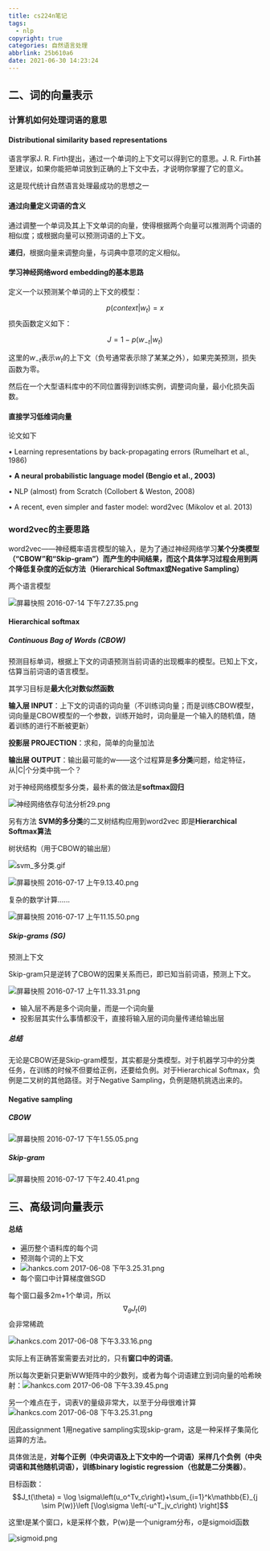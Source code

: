 ```yaml
---
title: cs224n笔记
tags:
  - nlp
copyright: true
categories: 自然语言处理
abbrlink: 25b610a6
date: 2021-06-30 14:23:24
---
```




## 二、词的向量表示

### 计算机如何处理词语的意思

#### Distributional similarity based representations

语言学家J. R. Firth提出，通过一个单词的上下文可以得到它的意思。J. R. Firth甚至建议，如果你能把单词放到正确的上下文中去，才说明你掌握了它的意义。

这是现代统计自然语言处理最成功的思想之一

#### 通过向量定义词语的含义

通过调整一个单词及其上下文单词的向量，使得根据两个向量可以推测两个词语的相似度；或根据向量可以预测词语的上下文。

**递归**，根据向量来调整向量，与词典中意项的定义相似。

#### 学习神经网络word embedding的基本思路

定义一个以预测某个单词的上下文的模型：

$$
p(context |w_t) = x
$$
损失函数定义如下：

$$
J=1−p(w_{−t}|w_t)
$$

这里的$w_{−t}$表示$w_t$的上下文（负号通常表示除了某某之外），如果完美预测，损失函数为零。

然后在一个大型语料库中的不同位置得到训练实例，调整词向量，最小化损失函数。

#### 直接学习低维词向量

论文如下

• Learning representations by back-propagating errors (Rumelhart et al., 1986)

• **A neural probabilistic language model (Bengio et al., 2003)**

• NLP (almost) from Scratch (Collobert & Weston, 2008)

• A recent, even simpler and faster model: word2vec (Mikolov et al. 2013) 



### word2vec的主要思路

word2vec——神经概率语言模型的输入，是为了通过神经网络学习**某个分类模型（“CBOW”和“Skip-gram”）**而产生的中间结果，而这个具体学习过程会用到**两个降低复杂度的近似方法（Hierarchical Softmax或Negative Sampling）**

两个语言模型

![屏幕快照 2016-07-14 下午7.27.35.png](https://ww3.sinaimg.cn/large/6cbb8645gw1f5to6e5d9lj216c0qkwhk.jpg)



#### Hierarchical softmax

##### Continuous Bag of Words (CBOW)

预测目标单词，根据上下文的词语预测当前词语的出现概率的模型。已知上下文，估算当前词语的语言模型。

其学习目标是**最大化对数似然函数**

**输入层 INPUT**：上下文的词语的词向量（不训练词向量；而是训练CBOW模型，词向量是CBOW模型的一个参数，训练开始时，词向量是一个输入的随机值，随着训练的进行不断被更新）

**投影层 PROJECTION**：求和，简单的向量加法

**输出层 OUTPUT**：输出最可能的w——这个过程算是**多分类**问题，给定特征，从|C|个分类中挑一个？

对于神经网络模型多分类，最朴素的做法是**softmax回归**

![神经网络依存句法分析29.png](https://ww2.sinaimg.cn/large/6cbb8645gw1exxdsuugv1j20cl033jrj.jpg)

另有方法 **SVM的多分类**的二叉树结构应用到word2vec 即是**Hierarchical Softmax算法**



树状结构（用于CBOW的输出层）

![svm_多分类.gif](https://ww1.sinaimg.cn/large/6cbb8645gw1f5wmvf9tbrg20bf08mq30.gif)

![屏幕快照 2016-07-17 上午9.13.40.png](https://ww3.sinaimg.cn/large/6cbb8645gw1f5wmy4jdnwj214w12a42v.jpg)

复杂的数学计算......

![屏幕快照 2016-07-17 上午11.15.50.png](https://ww1.sinaimg.cn/large/6cbb8645gw1f5wqgz0elqj20pm0qaq5a.jpg)

##### Skip-grams (SG)

预测上下文

Skip-gram只是逆转了CBOW的因果关系而已，即已知当前词语，预测上下文。

![屏幕快照 2016-07-17 上午11.33.31.png](https://ww1.sinaimg.cn/large/6cbb8645gw1f5wqzg68u0j214a120wij.jpg)

- 输入层不再是多个词向量，而是一个词向量
- 投影层其实什么事情都没干，直接将输入层的词向量传递给输出层

##### 总结

无论是CBOW还是Skip-gram模型，其实都是分类模型。对于机器学习中的分类任务，在训练的时候不但要给正例，还要给负例。对于Hierarchical Softmax，负例是二叉树的其他路径。对于Negative Sampling，负例是随机挑选出来的。



#### Negative sampling

##### CBOW

![屏幕快照 2016-07-17 下午1.55.05.png](https://ww4.sinaimg.cn/large/6cbb8645gw1f5wv2jzxnfj20oe0ncdhp.jpg)

##### Skip-gram

![屏幕快照 2016-07-17 下午2.40.41.png](https://ww4.sinaimg.cn/large/6cbb8645gw1f5wwegdnryj20oi0q00v3.jpg)



## 三、高级词向量表示

#### 总结

- 遍历整个语料库的每个词
- 预测每个词的上下文
- ![hankcs.com 2017-06-08 下午3.25.31.png](https://wx1.sinaimg.cn/large/006Fmjmcly1fgdtp2e4e2j30uy0bmn6v.jpg)
- 每个窗口中计算梯度做SGD



每个窗口最多2m+1个单词，所以$$∇_θJ_t(θ)$$会非常稀疏

![hankcs.com 2017-06-08 下午3.33.16.png](https://wx2.sinaimg.cn/large/006Fmjmcly1fgdtx6wu43j30ta0qegnj.jpg)

实际上有正确答案需要去对比的，只有**窗口中的词语**。

所以每次更新只更新WW矩阵中的少数列，或者为每个词语建立到词向量的哈希映射：![hankcs.com 2017-06-08 下午3.39.45.png](https://wx3.sinaimg.cn/large/006Fmjmcly1fgdu3xf2phj30qo09a755.jpg)



另一个难点在于，词表V的量级非常大，以至于分母很难计算![hankcs.com 2017-06-08 下午3.25.31.png](https://wx1.sinaimg.cn/large/006Fmjmcly1fgdtp2e4e2j30uy0bmn6v.jpg)

因此assignment 1用negative sampling实现skip-gram，这是一种采样子集简化运算的方法。

具体做法是，**对每个正例（中央词语及上下文中的一个词语）采样几个负例（中央词语和其他随机词语），训练binary logistic regression（也就是二分类器）**。

 目标函数：$$J_t(\theta) = \log \sigma\left(u_o^Tv_c\right)+\sum_{i=1}^k\mathbb{E}_{j \sim P(w)}\left [\log\sigma \left(-u^T_jv_c\right) \right]$$

这里t是某个窗口，k是采样个数，P(w)是一个unigram分布，σ是sigmoid函数

![sigmoid.png](https://wx4.sinaimg.cn/large/006Fmjmcly1fgdvx2wor0j30f90ai0t5.jpg)

 



